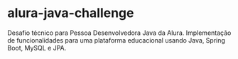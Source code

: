 # alura-java-challenge
Desafio técnico para Pessoa Desenvolvedora Java da Alura. Implementação de funcionalidades para uma plataforma educacional usando Java, Spring Boot, MySQL e JPA.
